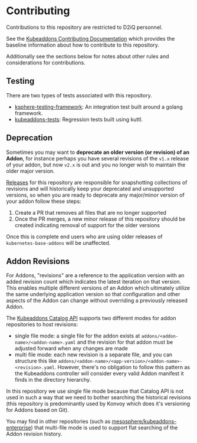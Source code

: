 # Contributing

Contributions to this repository are restricted to D2iQ personnel.

See the [Kubeaddons Contributing Documentation](https://github.com/mesosphere/kubeaddons/blob/master/CONTRIBUTING.md) which provides the baseline information about how to contribute to this repository.

Additionally see the sections below for notes about other rules and considerations for contributions.

## Testing

There are two types of tests associated with this repository.
* [ksphere-testing-framework](https://github.com/mesosphere/ksphere-testing-framework): An integration test built around a golang framework.
* [kubeaddons-tests](https://github.com/mesosphere/kubeaddons-tests): Regression tests built using kuttl.

## Deprecation

Sometimes you may want to **deprecate an older version (or revision) of an Addon**, for instance perhaps you have several revisions of the `v1.x` release of your addon, but now `v2.x` is out and you no longer wish to maintain the older major version.

[Releases](/README.md#Releases) for this repository are responsible for snapshotting collections of revisions and will historically keep your deprecated and unsupported versions, so when you are ready to deprecate any major/minor version of your addon follow these steps:

1. Create a PR that removes all files that are no longer supported
2. Once the PR merges, a new minor release of this repository should be created indicating removal of support for the older versions

Once this is complete end users who are using older releases of `kubernetes-base-addons` will be unaffected.

## Addon Revisions

For Addons, "revisions" are a reference to the application version with an added revision count which indicates the latest iteration on that version. This enables multiple different versions of an Addon which ultimately utilize the same underlying application version so that configuration and other aspects of the Addon can change without overriding a previously released Addon.

The [Kubeaddons Catalog API](https://github.com/mesosphere/kubeaddons) supports two different modes for addon repositories to host revisions:

* single file mode: a single file for the addon exists at `addons/<addon-name>/<addon-name>.yaml` and the revision for that addon must be adjusted forward when any changes are made
* multi file mode: each new revision is a separate file, and you can structure this like `addons/<addon-name>/<app-version>/<addon-name>-<revision>.yaml`. However, there's no obligation to follow this pattern as the Kubeaddons controller will consider every valid Addon manifest it finds in the directory hierarchy.

In this repository we use single file mode because that Catalog API is not used in such a way that we need to bother searching the historical revisions (this repository is predominantly used by Konvoy which does it's versioning for Addons based on Git).

You may find in other repositories (such as [mesosphere/kubeaddons-enterprise](https://github.com/mesosphere/kubeaddons-enterprise)) that multi-file mode is used to support flat searching of the Addon revision history.
